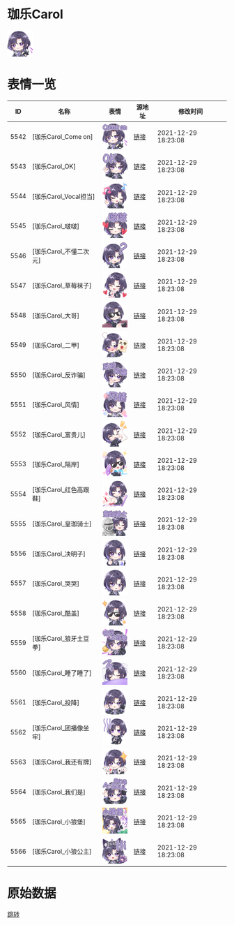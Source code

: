 # 珈乐Carol

<img src="./cover.png" height="60" alt="cover" />

# 表情一览

|ID|名称|表情|源地址|修改时间|
|----|----|----|----|----|
|5542|[珈乐Carol_Come on]|<img src="./pic/005542_%5B珈乐Carol_Come on%5D.png" height="60" alt="Come on"/>|[链接](http://i0.hdslb.com/bfs/emote/253a0f64638220554e2fa69c1d229a6f37808c02.png)|2021-12-29 18:23:08|
|5543|[珈乐Carol_OK]|<img src="./pic/005543_%5B珈乐Carol_OK%5D.png" height="60" alt="OK"/>|[链接](http://i0.hdslb.com/bfs/emote/dfab74714b44fb7edcc093a1afb3454d9b121dab.png)|2021-12-29 18:23:08|
|5544|[珈乐Carol_Vocal担当]|<img src="./pic/005544_%5B珈乐Carol_Vocal担当%5D.png" height="60" alt="Vocal担当"/>|[链接](http://i0.hdslb.com/bfs/emote/d0a8e8a3f7d3e44ceb1580da07ecc5884509001c.png)|2021-12-29 18:23:08|
|5545|[珈乐Carol_啵啵]|<img src="./pic/005545_%5B珈乐Carol_啵啵%5D.png" height="60" alt="啵啵"/>|[链接](http://i0.hdslb.com/bfs/emote/4022f02c8bb1ae3885fb518df3f5594596f075cd.png)|2021-12-29 18:23:08|
|5546|[珈乐Carol_不懂二次元]|<img src="./pic/005546_%5B珈乐Carol_不懂二次元%5D.png" height="60" alt="不懂二次元"/>|[链接](http://i0.hdslb.com/bfs/emote/0f80b644fa2657d7c61fe22519bdd14ecd955288.png)|2021-12-29 18:23:08|
|5547|[珈乐Carol_草莓袜子]|<img src="./pic/005547_%5B珈乐Carol_草莓袜子%5D.png" height="60" alt="草莓袜子"/>|[链接](http://i0.hdslb.com/bfs/emote/b78f048d1bfe593f728045281a7d0102c113ca85.png)|2021-12-29 18:23:08|
|5548|[珈乐Carol_大哥]|<img src="./pic/005548_%5B珈乐Carol_大哥%5D.png" height="60" alt="大哥"/>|[链接](http://i0.hdslb.com/bfs/emote/6b48bdf881c69cacbc714df875e290e9ec51de1e.png)|2021-12-29 18:23:08|
|5549|[珈乐Carol_二甲]|<img src="./pic/005549_%5B珈乐Carol_二甲%5D.png" height="60" alt="二甲"/>|[链接](http://i0.hdslb.com/bfs/emote/ded634bdf7e41046aeebc02efc9effab4ca2d4fe.png)|2021-12-29 18:23:08|
|5550|[珈乐Carol_反诈骗]|<img src="./pic/005550_%5B珈乐Carol_反诈骗%5D.png" height="60" alt="反诈骗"/>|[链接](http://i0.hdslb.com/bfs/emote/93f0cdb8d0a846fcc449b055564f374d59148677.png)|2021-12-29 18:23:08|
|5551|[珈乐Carol_风情]|<img src="./pic/005551_%5B珈乐Carol_风情%5D.png" height="60" alt="风情"/>|[链接](http://i0.hdslb.com/bfs/emote/ebd89a6a74bfb19d9db5d85cea06c2584d87e3cd.png)|2021-12-29 18:23:08|
|5552|[珈乐Carol_富贵儿]|<img src="./pic/005552_%5B珈乐Carol_富贵儿%5D.png" height="60" alt="富贵儿"/>|[链接](http://i0.hdslb.com/bfs/emote/b727f81e774207fc726b82843767af45f5ebafe7.png)|2021-12-29 18:23:08|
|5553|[珈乐Carol_隔岸]|<img src="./pic/005553_%5B珈乐Carol_隔岸%5D.png" height="60" alt="隔岸"/>|[链接](http://i0.hdslb.com/bfs/emote/34c0026b9597beee7c99bc480404e335bf3644d7.png)|2021-12-29 18:23:08|
|5554|[珈乐Carol_红色高跟鞋]|<img src="./pic/005554_%5B珈乐Carol_红色高跟鞋%5D.png" height="60" alt="红色高跟鞋"/>|[链接](http://i0.hdslb.com/bfs/emote/d9c72a9c8b975ade4cefc3576359f7f395a1ff5e.png)|2021-12-29 18:23:08|
|5555|[珈乐Carol_皇珈骑士]|<img src="./pic/005555_%5B珈乐Carol_皇珈骑士%5D.png" height="60" alt="皇珈骑士"/>|[链接](http://i0.hdslb.com/bfs/emote/483a9510e9aab7d70a9ccd01f08d919a1dc2ee0d.png)|2021-12-29 18:23:08|
|5556|[珈乐Carol_决明子]|<img src="./pic/005556_%5B珈乐Carol_决明子%5D.png" height="60" alt="决明子"/>|[链接](http://i0.hdslb.com/bfs/emote/c9f83b57499c2252c0330aa8ed9de2fb9fc8f48e.png)|2021-12-29 18:23:08|
|5557|[珈乐Carol_哭哭]|<img src="./pic/005557_%5B珈乐Carol_哭哭%5D.png" height="60" alt="哭哭"/>|[链接](http://i0.hdslb.com/bfs/emote/02a6118869e103a49de119eea1f2d3cad0b2f3ff.png)|2021-12-29 18:23:08|
|5558|[珈乐Carol_酷盖]|<img src="./pic/005558_%5B珈乐Carol_酷盖%5D.png" height="60" alt="酷盖"/>|[链接](http://i0.hdslb.com/bfs/emote/69734fc2ffd05db744a742121888a3315f5f8533.png)|2021-12-29 18:23:08|
|5559|[珈乐Carol_狼牙土豆拳]|<img src="./pic/005559_%5B珈乐Carol_狼牙土豆拳%5D.png" height="60" alt="狼牙土豆拳"/>|[链接](http://i0.hdslb.com/bfs/emote/86ad388d0dc48bc2379c66d01fc26af13d1fed44.png)|2021-12-29 18:23:08|
|5560|[珈乐Carol_睡了睡了]|<img src="./pic/005560_%5B珈乐Carol_睡了睡了%5D.png" height="60" alt="睡了睡了"/>|[链接](http://i0.hdslb.com/bfs/emote/9dfca9d12f6eef0e65710afd28e1b2b0715e0d66.png)|2021-12-29 18:23:08|
|5561|[珈乐Carol_投降]|<img src="./pic/005561_%5B珈乐Carol_投降%5D.png" height="60" alt="投降"/>|[链接](http://i0.hdslb.com/bfs/emote/9ebfd28799e14b0cf7513404d209f2d157e2db85.png)|2021-12-29 18:23:08|
|5562|[珈乐Carol_团播像坐牢]|<img src="./pic/005562_%5B珈乐Carol_团播像坐牢%5D.png" height="60" alt="团播像坐牢"/>|[链接](http://i0.hdslb.com/bfs/emote/3a03b47ad200384d06918d76376f5192b7d9099d.png)|2021-12-29 18:23:08|
|5563|[珈乐Carol_我还有牌]|<img src="./pic/005563_%5B珈乐Carol_我还有牌%5D.png" height="60" alt="我还有牌"/>|[链接](http://i0.hdslb.com/bfs/emote/0e4357e1f05b5233b2823fea14114f005032dfd4.png)|2021-12-29 18:23:08|
|5564|[珈乐Carol_我们是]|<img src="./pic/005564_%5B珈乐Carol_我们是%5D.png" height="60" alt="我们是"/>|[链接](http://i0.hdslb.com/bfs/emote/643f027e3d5f7120ae68f0508981966e36cc5011.png)|2021-12-29 18:23:08|
|5565|[珈乐Carol_小狼堡]|<img src="./pic/005565_%5B珈乐Carol_小狼堡%5D.png" height="60" alt="小狼堡"/>|[链接](http://i0.hdslb.com/bfs/emote/07e35a7a220734aa7a75bb4484c33ea0f36c1f30.png)|2021-12-29 18:23:08|
|5566|[珈乐Carol_小狼公主]|<img src="./pic/005566_%5B珈乐Carol_小狼公主%5D.png" height="60" alt="小狼公主"/>|[链接](http://i0.hdslb.com/bfs/emote/2396821dee0bc52228a98b96e135f50ad8d43509.png)|2021-12-29 18:23:08|

# 原始数据

[跳转](./raw.json)

